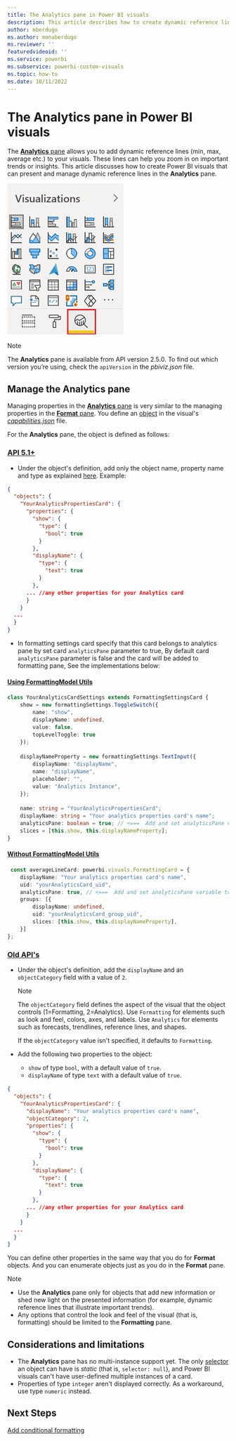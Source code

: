 ```yaml
---
title: The Analytics pane in Power BI visuals
description: This article describes how to create dynamic reference lines in Power BI visuals.
author: mberdugo
ms.author: monaberdugo
ms.reviewer: ''
featuredvideoid: ''
ms.service: powerbi
ms.subservice: powerbi-custom-visuals
ms.topic: how-to
ms.date: 10/11/2022
---
```


# The Analytics pane in Power BI visuals

The [**Analytics** pane](../../transform-model/desktop-analytics-pane.md) allows you to add dynamic reference lines (min, max, average etc.) to your visuals. These lines can help you zoom in on important trends or insights. This article discusses how to create Power BI visuals that can present and manage dynamic reference lines in the **Analytics** pane.

![The Analytics pane](media/analytics-pane/visualization-pane-analytics-tab.png)

> [!NOTE]
> The **Analytics** pane is available from API version 2.5.0. To find out which version you’re using, check the `apiVersion` in the *pbiviz.json* file.

## Manage the Analytics pane

Managing properties in the [**Analytics** pane](../../transform-model/desktop-analytics-pane.md) is very similar to the managing properties in the [**Format** pane](./custom-visual-develop-tutorial-format-options.md). You define an [object](objects-properties.md) in the visual's [*capabilities.json*](capabilities.md) file.

For the **Analytics** pane, the object is defined as follows:

### [API 5.1+](#tab/API-5.1+)
* Under the object's definition, add only the object name, property name and type as explained [here](./format-pane.md).
Example: 

```json
{
  "objects": {
    "YourAnalyticsPropertiesCard": {
      "properties": {
        "show": {
          "type": {
            "bool": true
          }
        },
        "displayName": {
          "type": {
            "text": true
          }
        },
      ... //any other properties for your Analytics card
      }
    }
  ...
  }
}
```

* In formatting settings card specify that this card belongs to analytics pane by set card `analyticsPane` parameter to true, By default card `analyticsPane` parameter is false and the card will be added to formatting pane, See the implementations below:

#### [Using FormattingModel Utils](#tab/API-5.1+/Impl-FormattingModel-Utils)
```typescript
class YourAnalyticsCardSettings extends FormattingSettingsCard {
    show = new formattingSettings.ToggleSwitch({
        name: "show",
        displayName: undefined,
        value: false,
        topLevelToggle: true
    });

    displayNameProperty = new formattingSettings.TextInput({
        displayName: "displayName",
        name: "displayName",
        placeholder: "",
        value: "Analytics Instance",
    });

    name: string = "YourAnalyticsPropertiesCard";
    displayName: string = "Your analytics properties card's name";
    analyticsPane: boolean = true; // <===  Add and set analyticsPane variable to true 
    slices = [this.show, this.displayNameProperty];
}
```

#### [Without FormattingModel Utils](#tab/API-5.1+/Without-FormattingModel-Utils)
```typescript
 const averageLineCard: powerbi.visuals.FormattingCard = {
    displayName: "Your analytics properties card's name",
    uid: "yourAnalyticsCard_uid",
    analyticsPane: true, // <===  Add and set analyticsPane variable to true 
    groups: [{
        displayName: undefined,
        uid: "yourAnalyticsCard_group_uid",
        slices: [this.show, this.displayNameProperty],
    }]
};
```

### [Old API's](#tab/Old-API)
* Under the object's definition, add the `displayName` and an `objectCategory` field with a value of `2`.

    >[!NOTE]
    >The `objectCategory` field defines the aspect of the visual that the object controls (1=Formatting, 2=Analytics). Use `Formatting` for elements such as look and feel, colors, axes, and labels. Use `Analytics` for elements such as forecasts, trendlines, reference lines, and shapes.
    >
    > If the `objectCategory` value isn't specified, it defaults to `Formatting`.

* Add the following two properties to the object:
  * `show` of type `bool`, with a default value of `true`.
  * `displayName` of type `text` with a default value of `true`.

```json
{
  "objects": {
    "YourAnalyticsPropertiesCard": {
      "displayName": "Your analytics properties card's name",
      "objectCategory": 2,
      "properties": {
        "show": {
          "type": {
            "bool": true
          }
        },
        "displayName": {
          "type": {
            "text": true
          }
        },
      ... //any other properties for your Analytics card
      }
    }
  ...
  }
}
```

You can define other properties in the same way that you do for **Format** objects. And you can enumerate objects just as you do in the **Format** pane.

> [!NOTE]
>
> * Use the **Analytics** pane only for objects that add new information or shed new light on the presented information (for example, dynamic reference lines that illustrate important trends).
> * Any options that control the look and feel of the visual (that is, formatting) should be limited to the **Formatting** pane.

## Considerations and limitations

* The **Analytics** pane has no multi-instance support yet. The only [selector](objects-properties.md#objects-selector) an object can have is *static* (that is, `selector: null`), and Power BI visuals can't have user-defined multiple instances of a card.
* Properties of type `integer` aren't displayed correctly. As a workaround, use type `numeric` instead.

## Next Steps

[Add conditional formatting](conditional-format.md)
